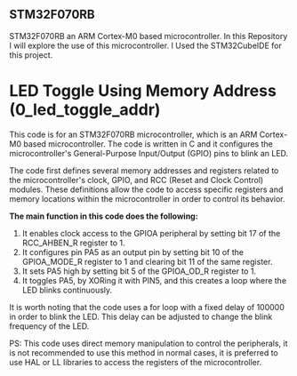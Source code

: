 ## STM32F070RB
STM32F070RB an ARM Cortex-M0 based microcontroller. In this Repository I will explore the use of this microcontroller. I Used the STM32CubeIDE for this project.
# LED Toggle Using Memory Address (0_led_toggle_addr)
This code is for an STM32F070RB microcontroller, which is an ARM Cortex-M0 based microcontroller. The code is written in C and it configures the microcontroller's General-Purpose Input/Output (GPIO) pins to blink an LED.

The code first defines several memory addresses and registers related to the microcontroller's clock, GPIO, and RCC (Reset and Clock Control) modules. These definitions allow the code to access specific registers and memory locations within the microcontroller in order to control its behavior.

**The main function in this code does the following:**
1. It enables clock access to the GPIOA peripheral by setting bit 17 of the RCC_AHBEN_R register to 1.
2. It configures pin PA5 as an output pin by setting bit 10 of the GPIOA_MODE_R register to 1 and clearing bit 11 of the same register.
3. It sets PA5 high by setting bit 5 of the GPIOA_OD_R register to 1.
4. It toggles PA5, by XORing it with PIN5, and this creates a loop where the LED blinks continuously.

It is worth noting that the code uses a for loop with a fixed delay of 100000 in order to blink the LED. This delay can be adjusted to change the blink frequency of the LED.

PS: This code uses direct memory manipulation to control the peripherals, it is not recommended to use this method in normal cases, it is preferred to use HAL or LL libraries to access the registers of the microcontroller.
